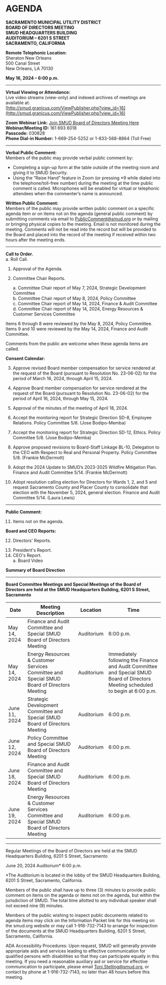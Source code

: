 <!-- Page 1 -->
# AGENDA

**SACRAMENTO MUNICIPAL UTILITY DISTRICT**  
**BOARD OF DIRECTORS MEETING**  
**SMUD HEADQUARTERS BUILDING**  
**AUDITORIUM – 6201 S STREET**  
**SACRAMENTO, CALIFORNIA**

**Remote Telephonic Location:**  
Sheraton New Orleans  
500 Canal Street  
New Orleans, LA 70130  

**May 16, 2024 – 6:00 p.m.**

---

**Virtual Viewing or Attendance:**  
Live video streams (view-only) and indexed archives of meetings are available at:  
[http://smud.granicus.com/ViewPublisher.php?view_id=16](http://smud.granicus.com/ViewPublisher.php?view_id=16)

**Zoom Webinar Link:** [Join SMUD Board of Directors Meeting Here](https://smud.granicus.com/ViewPublisher.php?view_id=16)  
**Webinar/Meeting ID:** 161 693 6018  
**Passcode:** 030828  
**Phone Dial-in Number:** 1-669-254-5252 or 1-833-568-8864 (Toll Free)

---

**Verbal Public Comment:**  
Members of the public may provide verbal public comment by:  
- Completing a sign-up form at the table outside of the meeting room and giving it to SMUD Security.  
- Using the “Raise Hand” feature in Zoom (or pressing *9 while dialed into the telephone/toll-free number) during the meeting at the time public comment is called. Microphones will be enabled for virtual or telephonic attendees when the commenter’s name is announced.

**Written Public Comment:**  
Members of the public may provide written public comment on a specific agenda item or on items not on the agenda (general public comment) by submitting comments via email to PublicComment@smud.org or by mailing or bringing physical copies to the meeting. Email is not monitored during the meeting. Comments will not be read into the record but will be provided to the Board and placed into the record of the meeting if received within two hours after the meeting ends.

---

**Call to Order.**  
a. Roll Call.  

1. Approval of the Agenda.
<!-- Page 2 -->
2. Committee Chair Reports.

   a. Committee Chair report of May 7, 2024, Strategic Development Committee  
   b. Committee Chair report of May 8, 2024, Policy Committee  
   c. Committee Chair report of May 14, 2024, Finance & Audit Committee  
   d. Committee Chair report of May 14, 2024, Energy Resources & Customer Services Committee  

Items 6 through 8 were reviewed by the May 8, 2024, Policy Committee. Items 9 and 10 were reviewed by the May 14, 2024, Finance and Audit Committee.  

Comments from the public are welcome when these agenda items are called.  

**Consent Calendar:**

3. Approve revised Board member compensation for service rendered at the request of the Board (pursuant to Resolution No. 23-06-02) for the period of March 16, 2024, through April 15, 2024.  

4. Approve Board member compensation for service rendered at the request of the Board (pursuant to Resolution No. 23-06-02) for the period of April 16, 2024, through May 15, 2024.  

5. Approval of the minutes of the meeting of April 18, 2024.  

6. Accept the monitoring report for Strategic Direction SD-8, Employee Relations. Policy Committee 5/8. (Jose Bodipo-Memba)  

7. Accept the monitoring report for Strategic Direction SD-12, Ethics. Policy Committee 5/8. (Jose Bodipo-Memba)  

8. Approve proposed revisions to Board-Staff Linkage BL-10, Delegation to the CEO with Respect to Real and Personal Property. Policy Committee 5/8. (Frankie McDermott)  

9. Adopt the 2024 Update to SMUD’s 2023-2025 Wildfire Mitigation Plan. Finance and Audit Committee 5/14. (Frankie McDermott)  

10. Adopt resolution calling election for Directors for Wards 1, 2, and 5 and request Sacramento County and Placer County to consolidate that election with the November 5, 2024, general election. Finance and Audit Committee 5/14. (Laura Lewis)  

* * * * * *  

**Public Comment:**

11. Items not on the agenda.  

**Board and CEO Reports:**

12. Directors' Reports.
<!-- Page 3 -->
13. President's Report.  
14. CEO's Report.  
   a. Board Video  

**Summary of Board Direction**  

* * * * * *  

**Board Committee Meetings and Special Meetings of the Board of Directors are held at the SMUD Headquarters Building, 6201 S Street, Sacramento**  

| Date          | Meeting Description                                                                 | Location   | Time                  |
|---------------|-------------------------------------------------------------------------------------|------------|-----------------------|
| May 14, 2024  | Finance and Audit Committee and Special SMUD Board of Directors Meeting            | Auditorium | 6:00 p.m.            |
| May 14, 2024  | Energy Resources & Customer Services Committee and Special SMUD Board of Directors Meeting | Auditorium | Immediately following the Finance and Audit Committee and Special SMUD Board of Directors Meeting scheduled to begin at 6:00 p.m. |
| June 11, 2024 | Strategic Development Committee and Special SMUD Board of Directors Meeting         | Auditorium | 6:00 p.m.            |
| June 12, 2024 | Policy Committee and Special SMUD Board of Directors Meeting                       | Auditorium | 6:00 p.m.            |
| June 18, 2024 | Finance and Audit Committee and Special SMUD Board of Directors Meeting            | Auditorium | 6:00 p.m.            |
| June 19, 2024 | Energy Resources & Customer Services Committee and Special SMUD Board of Directors Meeting | Auditorium | 6:00 p.m.            |

* * * * * *  
<!-- Page 4 -->
Regular Meetings of the Board of Directors are held at the SMUD Headquarters Building, 6201 S Street, Sacramento

June 20, 2024                     Auditorium*                     6:00 p.m.

*The Auditorium is located in the lobby of the SMUD Headquarters Building, 6201 S Street, Sacramento, California.

Members of the public shall have up to three (3) minutes to provide public comment on items on the agenda or items not on the agenda, but within the jurisdiction of SMUD. The total time allotted to any individual speaker shall not exceed nine (9) minutes.

Members of the public wishing to inspect public documents related to agenda items may click on the Information Packet link for this meeting on the smud.org website or may call 1-916-732-7143 to arrange for inspection of the documents at the SMUD Headquarters Building, 6201 S Street, Sacramento, California.

ADA Accessibility Procedures: Upon request, SMUD will generally provide appropriate aids and services leading to effective communication for qualified persons with disabilities so that they can participate equally in this meeting. If you need a reasonable auxiliary aid or service for effective communication to participate, please email Toni.Stelling@smud.org, or contact by phone at 1-916-732-7143, no later than 48 hours before this meeting.

